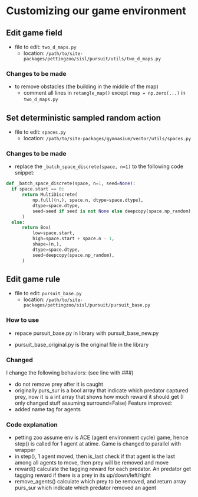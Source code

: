 Customizing our game environment
===
## Edit game field
- file to edit: `two_d_maps.py`
  - location: `/path/to/site-packages/pettingzoo/sisl/pursuit/utils/two_d_maps.py`

### Changes to be made
- to remove obstacles (the building in the middle of the map)
  - comment all lines in `retangle_map()` except `rmap = np.zero(...)` in `two_d_maps.py`

## Set deterministic sampled random action 
- file to edit: `spaces.py`
  - location: `/path/to/site-packages/gymnasium/vector/utils/spaces.py`

### Changes to be made
- replace the `_batch_space_discrete(space, n=1)` to the following code snippet:
```python
def _batch_space_discrete(space, n=1, seed=None):
  if space.start == 0:
      return MultiDiscrete(
          np.full((n,), space.n, dtype=space.dtype),
          dtype=space.dtype,
          seed=seed if seed is not None else deepcopy(space.np_random),
      )
  else:
      return Box(
          low=space.start,
          high=space.start + space.n - 1,
          shape=(n,),
          dtype=space.dtype,
          seed=deepcopy(space.np_random),
      )
```
    

## Edit game rule
- file to edit: `pursuit_base.py`
  - location: `/path/to/site-packages/pettingzoo/sisl/pursuit/pursuit_base.py`

### How to use
- repace pursuit_base.py in library with pursuit_base_new.py
  
- pursuit_base_original.py is the original file in the library

### Changed
I change the following behaviors: (see line with ###)
- do not remove prey after it is caught
- originally purs_sur is a bool array that indicate which predator captured prey, now it is a int array that shows how much reward it should get
(I only changed stuff assuming surround=False)
Feature improved: 
- added name tag for agents

### Code explanation
- petting zoo assume env is ACE (agent environment cycle) game, hence step() is called for 1 agent at atime. Game is changed to parallel with wrapper
- in step(), 1 agent moved, then is_last check if that agent is the last among all agents to move, then prey will be removed and move
- reward() calculate the tagging reward for each predator. An predator get tagging reward if there is a prey in its up/down/left/right
- remove_agents() calculate which prey to be removed, and return array purs_sur which indicate which predator removed an agent

